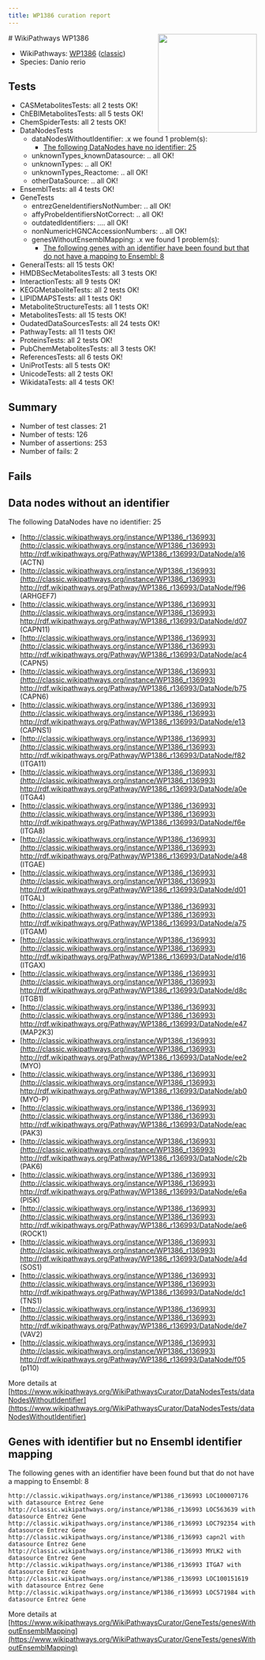 ```yaml
---
title: WP1386 curation report
---
```


<img style="float: right; width: 200px" src="https://upload.wikimedia.org/wikipedia/commons/thumb/8/83/Wplogo_with_text_500.png/640px-Wplogo_with_text_500.png" />
# WikiPathways WP1386

* WikiPathways: [WP1386](https://wikipathways.org/pathways/WP1386) ([classic](https://classic.wikipathways.org/instance/WP1386))
* Species: Danio rerio
## Tests
* CASMetabolitesTests: all 2 tests OK!
* ChEBIMetabolitesTests: all 5 tests OK!
* ChemSpiderTests: all 2 tests OK!
* DataNodesTests
    * dataNodesWithoutIdentifier: .x we found 1 problem(s):
        * [The following DataNodes have no identifier: 25](#8792c4b4)
    * unknownTypes_knownDatasource: .. all OK!
    * unknownTypes: .. all OK!
    * unknownTypes_Reactome: .. all OK!
    * otherDataSource: .. all OK!
* EnsemblTests: all 4 tests OK!
* GeneTests
    * entrezGeneIdentifiersNotNumber: .. all OK!
    * affyProbeIdentifiersNotCorrect: .. all OK!
    * outdatedIdentifiers: .... all OK!
    * nonNumericHGNCAccessionNumbers: .. all OK!
    * genesWithoutEnsemblMapping: .x we found 1 problem(s):
        * [The following genes with an identifier have been found but that do not have a mapping to Ensembl: 8](#40286d8a)
* GeneralTests: all 15 tests OK!
* HMDBSecMetabolitesTests: all 3 tests OK!
* InteractionTests: all 9 tests OK!
* KEGGMetaboliteTests: all 2 tests OK!
* LIPIDMAPSTests: all 1 tests OK!
* MetaboliteStructureTests: all 1 tests OK!
* MetabolitesTests: all 15 tests OK!
* OudatedDataSourcesTests: all 24 tests OK!
* PathwayTests: all 11 tests OK!
* ProteinsTests: all 2 tests OK!
* PubChemMetabolitesTests: all 3 tests OK!
* ReferencesTests: all 6 tests OK!
* UniProtTests: all 5 tests OK!
* UnicodeTests: all 2 tests OK!
* WikidataTests: all 4 tests OK!


## Summary

* Number of test classes: 21
* Number of tests: 126
* Number of assertions: 253
* Number of fails: 2

## Fails

<a name="8792c4b4" />

## Data nodes without an identifier

The following DataNodes have no identifier: 25

* [http://classic.wikipathways.org/instance/WP1386_r136993](http://classic.wikipathways.org/instance/WP1386_r136993) http://rdf.wikipathways.org/Pathway/WP1386_r136993/DataNode/a16 (ACTN)
* [http://classic.wikipathways.org/instance/WP1386_r136993](http://classic.wikipathways.org/instance/WP1386_r136993) http://rdf.wikipathways.org/Pathway/WP1386_r136993/DataNode/f96 (ARHGEF7)
* [http://classic.wikipathways.org/instance/WP1386_r136993](http://classic.wikipathways.org/instance/WP1386_r136993) http://rdf.wikipathways.org/Pathway/WP1386_r136993/DataNode/d07 (CAPN11)
* [http://classic.wikipathways.org/instance/WP1386_r136993](http://classic.wikipathways.org/instance/WP1386_r136993) http://rdf.wikipathways.org/Pathway/WP1386_r136993/DataNode/ac4 (CAPN5)
* [http://classic.wikipathways.org/instance/WP1386_r136993](http://classic.wikipathways.org/instance/WP1386_r136993) http://rdf.wikipathways.org/Pathway/WP1386_r136993/DataNode/b75 (CAPN6)
* [http://classic.wikipathways.org/instance/WP1386_r136993](http://classic.wikipathways.org/instance/WP1386_r136993) http://rdf.wikipathways.org/Pathway/WP1386_r136993/DataNode/e13 (CAPNS1)
* [http://classic.wikipathways.org/instance/WP1386_r136993](http://classic.wikipathways.org/instance/WP1386_r136993) http://rdf.wikipathways.org/Pathway/WP1386_r136993/DataNode/f82 (ITGA11)
* [http://classic.wikipathways.org/instance/WP1386_r136993](http://classic.wikipathways.org/instance/WP1386_r136993) http://rdf.wikipathways.org/Pathway/WP1386_r136993/DataNode/a0e (ITGA4)
* [http://classic.wikipathways.org/instance/WP1386_r136993](http://classic.wikipathways.org/instance/WP1386_r136993) http://rdf.wikipathways.org/Pathway/WP1386_r136993/DataNode/f6e (ITGA8)
* [http://classic.wikipathways.org/instance/WP1386_r136993](http://classic.wikipathways.org/instance/WP1386_r136993) http://rdf.wikipathways.org/Pathway/WP1386_r136993/DataNode/a48 (ITGAE)
* [http://classic.wikipathways.org/instance/WP1386_r136993](http://classic.wikipathways.org/instance/WP1386_r136993) http://rdf.wikipathways.org/Pathway/WP1386_r136993/DataNode/d01 (ITGAL)
* [http://classic.wikipathways.org/instance/WP1386_r136993](http://classic.wikipathways.org/instance/WP1386_r136993) http://rdf.wikipathways.org/Pathway/WP1386_r136993/DataNode/a75 (ITGAM)
* [http://classic.wikipathways.org/instance/WP1386_r136993](http://classic.wikipathways.org/instance/WP1386_r136993) http://rdf.wikipathways.org/Pathway/WP1386_r136993/DataNode/d16 (ITGAX)
* [http://classic.wikipathways.org/instance/WP1386_r136993](http://classic.wikipathways.org/instance/WP1386_r136993) http://rdf.wikipathways.org/Pathway/WP1386_r136993/DataNode/d8c (ITGB1)
* [http://classic.wikipathways.org/instance/WP1386_r136993](http://classic.wikipathways.org/instance/WP1386_r136993) http://rdf.wikipathways.org/Pathway/WP1386_r136993/DataNode/e47 (MAP2K3)
* [http://classic.wikipathways.org/instance/WP1386_r136993](http://classic.wikipathways.org/instance/WP1386_r136993) http://rdf.wikipathways.org/Pathway/WP1386_r136993/DataNode/ee2 (MYO)
* [http://classic.wikipathways.org/instance/WP1386_r136993](http://classic.wikipathways.org/instance/WP1386_r136993) http://rdf.wikipathways.org/Pathway/WP1386_r136993/DataNode/ab0 (MYO-P)
* [http://classic.wikipathways.org/instance/WP1386_r136993](http://classic.wikipathways.org/instance/WP1386_r136993) http://rdf.wikipathways.org/Pathway/WP1386_r136993/DataNode/eac (PAK3)
* [http://classic.wikipathways.org/instance/WP1386_r136993](http://classic.wikipathways.org/instance/WP1386_r136993) http://rdf.wikipathways.org/Pathway/WP1386_r136993/DataNode/c2b (PAK6)
* [http://classic.wikipathways.org/instance/WP1386_r136993](http://classic.wikipathways.org/instance/WP1386_r136993) http://rdf.wikipathways.org/Pathway/WP1386_r136993/DataNode/e6a (PI5K)
* [http://classic.wikipathways.org/instance/WP1386_r136993](http://classic.wikipathways.org/instance/WP1386_r136993) http://rdf.wikipathways.org/Pathway/WP1386_r136993/DataNode/ae6 (ROCK1)
* [http://classic.wikipathways.org/instance/WP1386_r136993](http://classic.wikipathways.org/instance/WP1386_r136993) http://rdf.wikipathways.org/Pathway/WP1386_r136993/DataNode/a4d (SOS1)
* [http://classic.wikipathways.org/instance/WP1386_r136993](http://classic.wikipathways.org/instance/WP1386_r136993) http://rdf.wikipathways.org/Pathway/WP1386_r136993/DataNode/dc1 (TNS1)
* [http://classic.wikipathways.org/instance/WP1386_r136993](http://classic.wikipathways.org/instance/WP1386_r136993) http://rdf.wikipathways.org/Pathway/WP1386_r136993/DataNode/de7 (VAV2)
* [http://classic.wikipathways.org/instance/WP1386_r136993](http://classic.wikipathways.org/instance/WP1386_r136993) http://rdf.wikipathways.org/Pathway/WP1386_r136993/DataNode/f05 (p110)


More details at [https://www.wikipathways.org/WikiPathwaysCurator/DataNodesTests/dataNodesWithoutIdentifier](https://www.wikipathways.org/WikiPathwaysCurator/DataNodesTests/dataNodesWithoutIdentifier)

<a name="40286d8a" />

## Genes with identifier but no Ensembl identifier mapping

The following genes with an identifier have been found but that do not have a mapping to Ensembl: 8
```
http://classic.wikipathways.org/instance/WP1386_r136993 LOC100007176 with datasource Entrez Gene
http://classic.wikipathways.org/instance/WP1386_r136993 LOC563639 with datasource Entrez Gene
http://classic.wikipathways.org/instance/WP1386_r136993 LOC792354 with datasource Entrez Gene
http://classic.wikipathways.org/instance/WP1386_r136993 capn2l with datasource Entrez Gene
http://classic.wikipathways.org/instance/WP1386_r136993 MYLK2 with datasource Entrez Gene
http://classic.wikipathways.org/instance/WP1386_r136993 ITGA7 with datasource Entrez Gene
http://classic.wikipathways.org/instance/WP1386_r136993 LOC100151619 with datasource Entrez Gene
http://classic.wikipathways.org/instance/WP1386_r136993 LOC571984 with datasource Entrez Gene
```

More details at [https://www.wikipathways.org/WikiPathwaysCurator/GeneTests/genesWithoutEnsemblMapping](https://www.wikipathways.org/WikiPathwaysCurator/GeneTests/genesWithoutEnsemblMapping)

